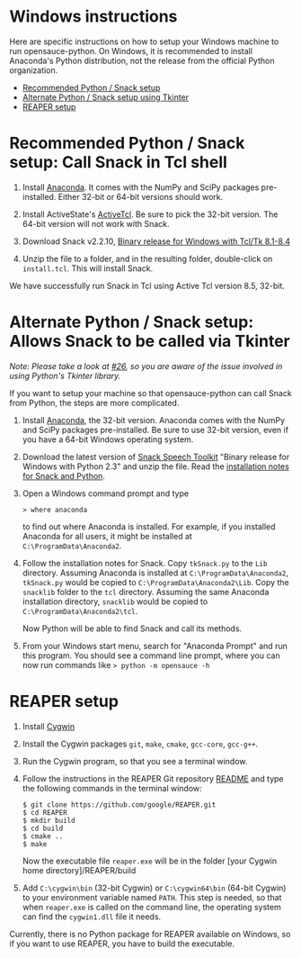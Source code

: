 Windows instructions
====================

Here are specific instructions on how to setup your Windows machine to run
opensauce-python.  On Windows, it is recommended to install Anaconda's Python
distribution, not the release from the official Python organization.

* [Recommended Python / Snack setup](#tcl)
* [Alternate Python / Snack setup using Tkinter](#python)
* [REAPER setup](#reaper)

# <A NAME="tcl">Recommended Python / Snack setup</A>: Call Snack in Tcl shell

1. Install [Anaconda](https://www.continuum.io/). It comes with the NumPy and
   SciPy packages pre-installed. Either 32-bit or 64-bit versions should work.

2. Install ActiveState's [ActiveTcl](https://www.activestate.com/activetcl).
   Be sure to pick the 32-bit version.  The 64-bit version will not work with
   Snack.

3. Download Snack v2.2.10,
   [Binary release for Windows with Tcl/Tk 8.1-8.4](http://www.speech.kth.se/snack/dist/snack2210-tcl.zip)

4. Unzip the file to a folder, and in the resulting folder, double-click on
   `install.tcl`.  This will install Snack.

We have successfully run Snack in Tcl using Active Tcl version 8.5, 32-bit.

# <A NAME="python">Alternate Python / Snack setup</A>: Allows Snack to be called via Tkinter

*Note: Please take a look at
[#26](https://github.com/voicesauce/opensauce-python/issues/26), so you are
aware of the issue involved in using Python's Tkinter library.*

If you want to setup your machine so that opensauce-python can call Snack from
Python, the steps are more complicated.

1.  Install [Anaconda](https://www.continuum.io/), the 32-bit version.
    Anaconda comes with the NumPy and SciPy packages pre-installed.  Be sure to
    use 32-bit version, even if you have a 64-bit Windows operating system.

2.  Download the latest version of
    [Snack Speech Toolkit](http://www.speech.kth.se/snack/) "Binary release for
    Windows with Python 2.3" and unzip the file.  Read the
    [installation notes for Snack and Python](http://www.speech.kth.se/snack/pyinstall.html).

3.  Open a Windows command prompt and type

        > where anaconda

    to find out where Anaconda is installed. For example, if you installed
    Anaconda for all users, it might be installed at
    `C:\ProgramData\Anaconda2`.

4.  Follow the installation notes for Snack.  Copy `tkSnack.py` to the `Lib`
    directory.  Assuming Anaconda is installed at `C:\ProgramData\Anaconda2`,
    `tkSnack.py` would be copied to `C:\ProgramData\Anaconda2\Lib`.  Copy the
    `snacklib` folder to the `tcl` directory.  Assuming the same Anaconda
    installation directory, `snacklib` would be copied to
    `C:\ProgramData\Anaconda2\tcl`.

    Now Python will be able to find Snack and call its methods.

5.  From your Windows start menu, search for "Anaconda Prompt" and run this
    program.  You should see a command line prompt, where you can now run
    commands like `> python -m opensauce -h`

# <A NAME="reaper">REAPER setup</A>

1.  Install [Cygwin](https://www.cygwin.com/)
2.  Install the Cygwin packages `git`, `make`, `cmake`, `gcc-core`, `gcc-g++`.
3.  Run the Cygwin program, so that you see a terminal window.
4.  Follow the instructions in the REAPER Git repository
    [README](https://github.com/google/REAPER) and type the following commands
    in the terminal window:

        $ git clone https://github.com/google/REAPER.git
        $ cd REAPER
        $ mkdir build
        $ cd build
        $ cmake ..
        $ make

    Now the executable file `reaper.exe` will be in the folder
    [your Cygwin home directory]/REAPER/build
5.  Add `C:\cygwin\bin` (32-bit Cygwin) or `C:\cygwin64\bin` (64-bit Cygwin)
    to your environment variable named `PATH`.  This step is needed, so that
    when `reaper.exe` is called on the command line, the operating system can
    find the `cygwin1.dll` file it needs.

Currently, there is no Python package for REAPER available on Windows, so if
you want to use REAPER, you have to build the executable.
